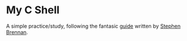 # My C Shell

A simple practice/study, following the fantasic [guide](https://brennan.io/2015/01/16/write-a-shell-in-c/) written by [Stephen Brennan](https://brennan.io/).
